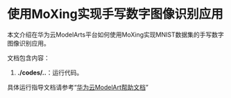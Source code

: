 
# 使用MoXing实现手写数字图像识别应用

本文介绍在华为云ModelArts平台如何使用MoXing实现MNIST数据集的手写数字图像识别应用。

文档包含内容：

1. **./codes/..**：运行代码。

具体运行指导文档请参考“[华为云ModelArt帮助文档](https://support.huaweicloud.com/bestpractice-modelarts/modelarts_10_0004.html)”

